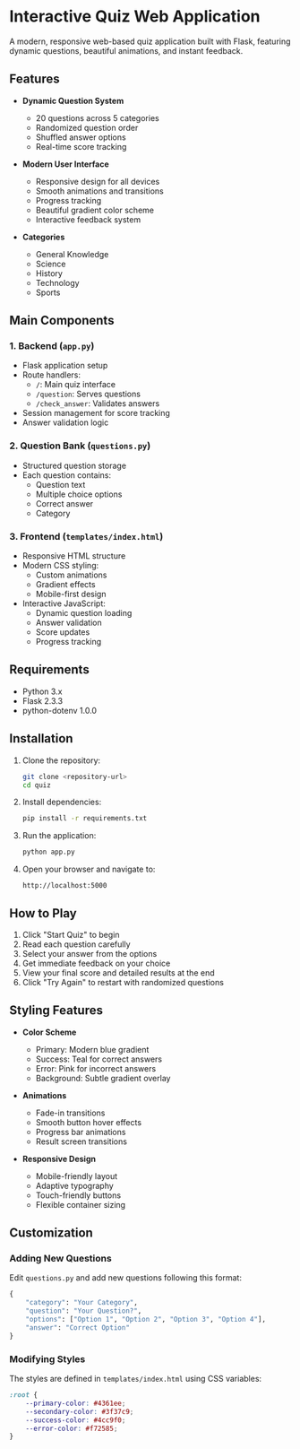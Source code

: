# Interactive Quiz Web Application

A modern, responsive web-based quiz application built with Flask, featuring dynamic questions, beautiful animations, and instant feedback.

##  Features

- **Dynamic Question System**
  - 20 questions across 5 categories
  - Randomized question order
  - Shuffled answer options
  - Real-time score tracking

- **Modern User Interface**
  - Responsive design for all devices
  - Smooth animations and transitions
  - Progress tracking
  - Beautiful gradient color scheme
  - Interactive feedback system

- **Categories**
  - General Knowledge
  - Science
  - History
  - Technology
  - Sports

##  Main Components

### 1. Backend (`app.py`)
- Flask application setup
- Route handlers:
  - `/`: Main quiz interface
  - `/question`: Serves questions
  - `/check_answer`: Validates answers
- Session management for score tracking
- Answer validation logic

### 2. Question Bank (`questions.py`)
- Structured question storage
- Each question contains:
  - Question text
  - Multiple choice options
  - Correct answer
  - Category

### 3. Frontend (`templates/index.html`)
- Responsive HTML structure
- Modern CSS styling:
  - Custom animations
  - Gradient effects
  - Mobile-first design
- Interactive JavaScript:
  - Dynamic question loading
  - Answer validation
  - Score updates
  - Progress tracking

##  Requirements

- Python 3.x
- Flask 2.3.3
- python-dotenv 1.0.0

##  Installation

1. Clone the repository:
   ```bash
   git clone <repository-url>
   cd quiz
   ```

2. Install dependencies:
   ```bash
   pip install -r requirements.txt
   ```

3. Run the application:
   ```bash
   python app.py
   ```

4. Open your browser and navigate to:
   ```
   http://localhost:5000
   ```

##  How to Play

1. Click "Start Quiz" to begin
2. Read each question carefully
3. Select your answer from the options
4. Get immediate feedback on your choice
5. View your final score and detailed results at the end
6. Click "Try Again" to restart with randomized questions

##  Styling Features

- **Color Scheme**
  - Primary: Modern blue gradient
  - Success: Teal for correct answers
  - Error: Pink for incorrect answers
  - Background: Subtle gradient overlay

- **Animations**
  - Fade-in transitions
  - Smooth button hover effects
  - Progress bar animations
  - Result screen transitions

- **Responsive Design**
  - Mobile-friendly layout
  - Adaptive typography
  - Touch-friendly buttons
  - Flexible container sizing

##  Customization

### Adding New Questions
Edit `questions.py` and add new questions following this format:
```python
{
    "category": "Your Category",
    "question": "Your Question?",
    "options": ["Option 1", "Option 2", "Option 3", "Option 4"],
    "answer": "Correct Option"
}
```

### Modifying Styles
The styles are defined in `templates/index.html` using CSS variables:
```css
:root {
    --primary-color: #4361ee;
    --secondary-color: #3f37c9;
    --success-color: #4cc9f0;
    --error-color: #f72585;
}
```


